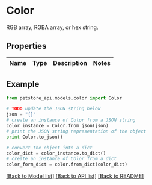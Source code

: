 # Color

RGB array, RGBA array, or hex string.

## Properties

Name | Type | Description | Notes
------------ | ------------- | ------------- | -------------

## Example

```python
from petstore_api.models.color import Color

# TODO update the JSON string below
json = "{}"
# create an instance of Color from a JSON string
color_instance = Color.from_json(json)
# print the JSON string representation of the object
print Color.to_json()

# convert the object into a dict
color_dict = color_instance.to_dict()
# create an instance of Color from a dict
color_form_dict = color.from_dict(color_dict)
```
[[Back to Model list]](../README.md#documentation-for-models) [[Back to API list]](../README.md#documentation-for-api-endpoints) [[Back to README]](../README.md)


